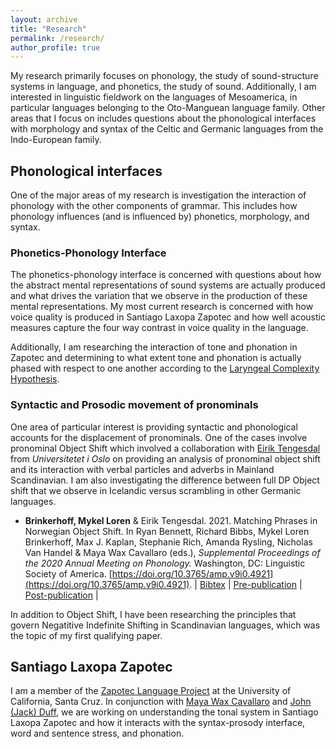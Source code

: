 ```yaml
---
layout: archive
title: "Research"
permalink: /research/
author_profile: true
---
```


<!-- {% if author.googlescholar %}
  You can also find my articles on <u><a href="{{author.googlescholar}}">my Google Scholar profile</a>.</u>
{% endif %}

{% include base_path %}

{% for post in site.publications reversed %}
  {% include archive-single.html %}
{% endfor %} -->

My research primarily focuses on phonology, the study of sound-structure systems in language, and phonetics, the study of sound. Additionally, I am interested in linguistic fieldwork on the languages of Mesoamerica, in particular languages belonging to the Oto-Manguean language family. Other areas that I focus on includes questions about the phonological interfaces with morphology and syntax of the Celtic and Germanic languages from the Indo-European family.

## Phonological interfaces

One of the major areas of my research is investigation the interaction of phonology with the other components of grammar. This includes how phonology influences (and is influenced by) phonetics, morphology, and syntax.

### Phonetics-Phonology Interface

The phonetics-phonology interface is concerned with questions about how the abstract mental representations of sound systems are actually produced and what drives the variation that we observe in the production of these mental representations. My most current research is concerned with how voice quality is produced in Santiago Laxopa Zapotec and how well acoustic measures capture the four way contrast in voice quality in the language. 

Additionally, I am researching the interaction of tone and phonation in Zapotec and determining to what extent tone and phonation is actually phased with respect to one another according to the [Laryngeal Complexity Hypothesis](https://doi.org/10.1017/S0952675797003412). 

### Syntactic and Prosodic movement of pronominals

One area of particular interest is providing syntactic and phonological accounts for the displacement of pronominals. One of the cases involve pronominal Object Shift which involved a collaboration with [Eirik Tengesdal](https://www.hf.uio.no/iln/english/people/aca/scandinavian-languages/temporary/eirikten/) from _Universitetet i Oslo_ on providing an analysis of pronominal object shift and its interaction with verbal particles and adverbs in Mainland Scandinavian. I am also investigating the difference between full DP Object shift that we observe in Icelandic versus scrambling in other Germanic languages.

- **Brinkerhoff, Mykel Loren** & Eirik Tengesdal. 2021. Matching Phrases in Norwegian Object Shift. In Ryan Bennett, Richard Bibbs, Mykel Loren Brinkerhoff, Max J. Kaplan, Stephanie Rich, Amanda Rysling, Nicholas Van Handel & Maya Wax Cavallaro (eds.), _Supplemental Proceedings of the 2020 Annual Meeting on Phonology._ Washington, DC: Linguistic Society of America. [https://doi.org/10.3765/amp.v9i0.4921](https://doi.org/10.3765/amp.v9i0.4921). \| [Bibtex](/bibliographies/brinkerhoffMATCHINGPhrasesNorwegian2021.bib) \| [Pre-publication](../files/BrinkerhoffTengesdalAMP2020_preprint.pdf) \| [Post-publication](/files/brinkerhoffMATCHINGPhrasesNorwegian2021.pdf) \|

In addition to Object Shift, I have been researching the principles that govern Negatitive Indefinite Shifting in Scandinavian languages, which was the topic of my first qualifying paper.

<!-- ### Morphophonology  -->


<!-- ## Phonetic research -->


## Santiago Laxopa Zapotec

I am a member of the [Zapotec Language Project](http://zapotec.ucsc.edu/) at the University of California, Santa Cruz. In conjunction with [Maya Wax Cavallaro](https://waxcavallaro.sites.ucsc.edu/) and [John (Jack) Duff](https://people.ucsc.edu/~jduff/), we are working on understanding the tonal system in Santiago Laxopa Zapotec and how it interacts with the syntax-prosody interface, word and sentence stress, and phonation.
